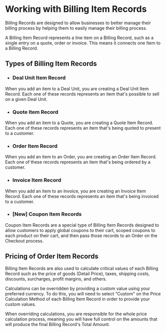 # Working with Billing Item Records

Billing Records are designed to allow businesses to better manage their billing process by helping them to easily manage their billing process.

A Billing Item Record represents a line item on a Billing Record, such as a single entry on a quote, order or invoice. This means it connects one Item to a Billing Record.

## Types of Billing Item Records

- ### Deal Unit Item Record
When you add an item to a Deal Unit, you are creating a Deal Unit Item Record. Each one of these records represents an item that's possible to sell on a given Deal Unit.

- ### Quote Item Record
When you add an item to a Quote, you are creating a Quote Item Record. Each one of these records represents an item that's being quoted to present to a customer.

- ### Order Item Record
When you add an item to an Order, you are creating an Order Item Record. Each one of these records represents an item that's being ordered by a customer.

- ### Invoice Item Record
When you add an item to an Invoice, you are creating an Invoice Item Record. Each one of these records represents an item that's being invoiced to a customer.

- ### [New] Coupon Item Records
Coupon Item Records are a special type of Billing Item Records designed to allow customers to apply global coupons to their cart, scoped coupons to each product on their cart, and then pass those records to an Order on the Checkout process.

## Pricing of Order Item Records

Billing Item Records are also used to calculate critical values of each Billing Record such as the price of goods (Detail Price), taxes, shipping costs, discounts, surcharges, profit margins, and others. 

Calculations can be overridden by providing a custom value using your preferred currency. To do this, you will need to select "Custom" on the Price Calculation Method of each Billing Item Record in order to provide your custom values.

When overriding calculations, you are responsible for the whole price calculation process, meaning you will have full control on the amounts that will produce the final Billing Record's Total Amount.